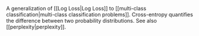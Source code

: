 
A generalization of [[Log Loss|Log Loss]] to
[[multi-class classification|multi-class classification problems]]. Cross-entropy
quantifies the difference between two probability distributions. See also
[[perplexity|perplexity]].

